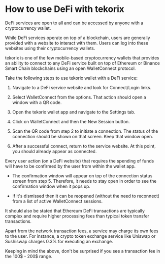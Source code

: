 # How to use DeFi with tekorix

DeFi services are open to all and can be accessed by anyone with a cryptocurrency wallet.

While DeFi services operate on top of a blockchain, users are generally provided with a website to interact with them. Users can log into these websites using their cryptocurrency wallets.

tekorix is one of the few mobile-based cryptocurrency wallets that provides an ability to connect to any DeFi service built on top of Ethereum or Binance Smart Chain blockchains using an open WalletConnect protocol.

Take the following steps to use tekorix wallet with a DeFi service:

1. Navigate to a DeFi service website and look for Connect/Login links.

2. Select WalletConnect from the options. That action should open a window with a QR code.

3. Open the tekorix wallet app and navigate to the Settings tab.

4. Click on WalletConnect and then the New Session button.

5. Scan the QR code from step 2 to initiate a connection. The status of the connection should be shown on that screen. Keep that window open.

6. After a successful connect, return to the service website. At this point, you should already appear as connected.

Every user action (on a DeFi website) that requires the spending of funds will have to be confirmed by the user from within the wallet app.

- The confirmation window will appear on top of the connection status screen from step 5. Therefore, it needs to stay open in order to see the confirmation window when it pops up.

- If it's dismissed then it can be reopened (without the need to reconnect) from a list of active WalletConnect sessions.

It should also be stated that Ethereum DeFi transactions are typically complex and require higher processing fees than typical token transfer transactions.

Apart from the network transaction fees, a service may charge its own fees to the user. For instance, a crypto token exchange service like Uniswap or Sushiswap charges 0.3% for executing an exchange.

Keeping in mind the above, don't be surprised if you see a transaction fee in the 100$ - 200$ range.

